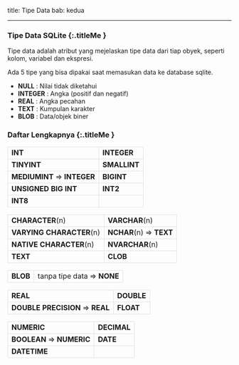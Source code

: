 title: Tipe Data
bab: kedua

---


### <i class="fa fa-info-circle"></i> Tipe Data SQLite {:.titleMe }

Tipe data adalah atribut yang mejelaskan tipe data dari tiap obyek, seperti kolom, variabel dan ekspresi.

Ada 5 tipe yang bisa dipakai saat memasukan data ke database sqlite.

- __NULL__ : Nilai tidak diketahui
- __INTEGER__ : Angka (positif dan negatif)
- __REAL__ : Angka pecahan
- __TEXT__ : Kumpulan karakter
- __BLOB__ : Data/objek biner

### <i class="fa fa-list"></i> Daftar Lengkapnya {:.titleMe }

|||
|---|---|
|__INT__|__INTEGER__|
| __TINYINT__ | __SMALLINT__ |
| __MEDIUMINT__ => __INTEGER__ | __BIGINT__ |
| __UNSIGNED BIG INT__ | __INT2__ |
| __INT8__ | | {:.table .table-striped .table-bordered}

|||
|---|---|
| __CHARACTER__(n) | __VARCHAR__(n) |
| __VARYING CHARACTER__(n) | __NCHAR__(n) => __TEXT__ |
| __NATIVE CHARACTER__(n)| __NVARCHAR__(n)|
| __TEXT__ | __CLOB__ |{:.table .table-striped .table-bordered}

|||
|---|---|
| __BLOB__ | tanpa tipe data => __NONE__ | {:.table .table-striped .table-bordered}

|||
|---|---|
| __REAL__ | __DOUBLE__ |
| __DOUBLE PRECISION__ => __REAL__ | __FLOAT__ | {:.table .table-striped .table-bordered}

|||
|---|---|
| __NUMERIC__ | __DECIMAL__ |
| __BOOLEAN__ => __NUMERIC__ | __DATE__ |
| __DATETIME__ || {:.table .table-striped .table-bordered}


<style type="text/css">table tr, table td {border:1px solid #e0e0e0;}</style>